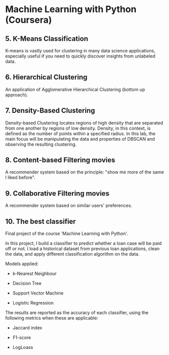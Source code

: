 # Machine Learning with Python (Coursera)

## 5. K-Means Classification
K-means is vastly used for clustering in many data science applications, especially useful if you need to quickly discover insights from unlabeled data.

## 6. Hierarchical Clustering
An application of Agglomerative Hierarchical Clustering (bottom up approach).

## 7. Density-Based Clustering
Density-based Clustering locates regions of high density that are separated from one another by regions of low density. Density, in this context, is defined as the number of points within a specified radius. In this lab, the main focus will be manipulating the data and properties of DBSCAN and observing the resulting clustering. 

## 8. Content-based Filtering movies
A recommender system based on the principle: "show me more of the same I liked before".

## 9. Collaborative Filtering movies
A recommender system based on similar users' preferences.

## 10. The best classifier
Final project of the course 'Machine Learning with Python'.

In this project, I build a classifier to predict whether a loan case will be paid off or not. I load a historical dataset from previous loan applications, clean the data, and apply different classification algorithm on the data. 

Models applied:

* k-Nearest Neighbour

* Decision Tree

* Support Vector Machine

* Logistic Regression

The results are reported as the accuracy of each classifier, using the following metrics when these are applicable:

* Jaccard index

* F1-score

* LogLoass
